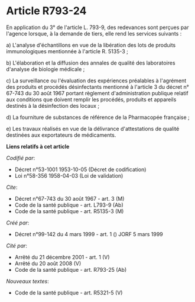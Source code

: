 # Article R793-24

En application du 3° de l'article L. 793-9, des redevances sont perçues par l'agence lorsque, à la demande de tiers, elle
rend les services suivants :

a) L'analyse d'échantillons en vue de la libération des lots de produits immunologiques mentionnée à l'article R. 5135-3 ;

b) L'élaboration et la diffusion des annales de qualité des laboratoires d'analyse de biologie médicale ;

c) La surveillance ou l'évaluation des expériences préalables à l'agrément des produits et procédés désinfectants mentionné à
l'article 3 du décret n° 67-743 du 30 août 1967 portant règlement d'administration publique relatif aux conditions que
doivent remplir les procédés, produits et appareils destinés à la désinfection des locaux ;

d) La fourniture de substances de référence de la Pharmacopée française ;

e) Les travaux réalisés en vue de la délivrance d'attestations de qualité destinées aux exportateurs de médicaments.

**Liens relatifs à cet article**

_Codifié par_:

  - Décret n°53-1001 1953-10-05 (Décret de codification)
  - Loi n°58-356 1958-04-03 (Loi de validation)

_Cite_:

  - Décret n°67-743 du 30 août 1967 - art. 3 (M)
  - Code de la santé publique - art. L793-9 (Ab)
  - Code de la santé publique - art. R5135-3 (M)

_Créé par_:

  - Décret n°99-142 du 4 mars 1999 - art. 1 () JORF 5 mars 1999

_Cité par_:

  - Arrêté du 21 décembre 2001 - art. 1 (V)
  - Arrêté du 20 août 2008 (V)
  - Code de la santé publique - art. R793-25 (Ab)

_Nouveaux textes_:

  - Code de la santé publique - art. R5321-5 (V)
